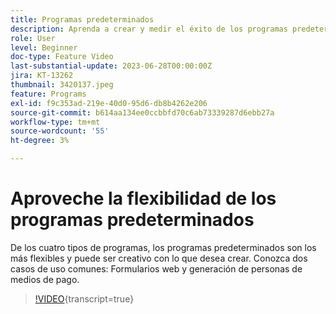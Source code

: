 ```yaml
---
title: Programas predeterminados
description: Aprenda a crear y medir el éxito de los programas predeterminados.
role: User
level: Beginner
doc-type: Feature Video
last-substantial-update: 2023-06-28T00:00:00Z
jira: KT-13262
thumbnail: 3420137.jpeg
feature: Programs
exl-id: f9c353ad-219e-40d0-95d6-db8b4262e206
source-git-commit: b614aa134ee0ccbbfd70c6ab73339287d6ebb27a
workflow-type: tm+mt
source-wordcount: '55'
ht-degree: 3%

---
```


# Aproveche la flexibilidad de los programas predeterminados


De los cuatro tipos de programas, los programas predeterminados son los más flexibles y puede ser creativo con lo que desea crear.
Conozca dos casos de uso comunes: Formularios web y generación de personas de medios de pago.

>[!VIDEO](https://video.tv.adobe.com/v/3420137?learn=on){transcript=true}
